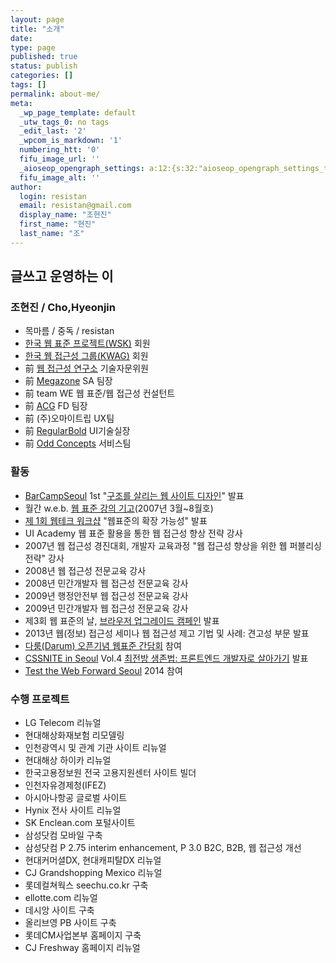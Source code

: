 ```yaml
---
layout: page
title: "소개"
date: 
type: page
published: true
status: publish
categories: []
tags: []
permalink: about-me/
meta:
  _wp_page_template: default
  _utw_tags_0: no tags
  _edit_last: '2'
  _wpcom_is_markdown: '1'
  numbering_htt: '0'
  fifu_image_url: ''
  _aioseop_opengraph_settings: a:12:{s:32:"aioseop_opengraph_settings_title";s:0:"";s:31:"aioseop_opengraph_settings_desc";s:0:"";s:36:"aioseop_opengraph_settings_customimg";s:0:"";s:37:"aioseop_opengraph_settings_imagewidth";s:0:"";s:38:"aioseop_opengraph_settings_imageheight";s:0:"";s:32:"aioseop_opengraph_settings_video";s:0:"";s:37:"aioseop_opengraph_settings_videowidth";s:0:"";s:38:"aioseop_opengraph_settings_videoheight";s:0:"";s:35:"aioseop_opengraph_settings_category";s:7:"article";s:34:"aioseop_opengraph_settings_section";s:0:"";s:30:"aioseop_opengraph_settings_tag";s:0:"";s:34:"aioseop_opengraph_settings_setcard";s:7:"summary";}
  fifu_image_alt: ''
author:
  login: resistan
  email: resistan@gmail.com
  display_name: "조현진"
  first_name: "현진"
  last_name: "조"
---
```

## 글쓰고 운영하는 이
### 조현진 / Cho,Hyeonjin

* 목마름 / 중독 / resistan
* <a href="http://webstandards.or.kr" target="_blank" title="새창">한국 웹 표준 프로젝트(WSK)</a> 회원
* <a href="http://kwag.net" target="_blank" title="새창">한국 웹 접근성 그룹(KWAG)</a> 회원
* 前 <a href="http://wah.or.kr" target="_blank" title="새창">웹 접근성 연구소</a> 기술자문위원
* 前 <a href="http://www.megacorp.co.kr" target="_blank" title="새창">Megazone</a> SA 팀장
* 前 team WE 웹 표준/웹 접근성 컨설턴트
* 前 <a href="http://www.acg.co.kr/" target="_blank" title="새창">ACG</a> FD 팀장
* 前 (주)오마이트립 UX팀
* 前 <a href="http://regularbold.co.kr" target="_blank" title="새창">RegularBold</a> UI기술실장
* 前 <a href="http://oddconcepts.kr" target="_blank" title="새창">Odd Concepts</a> 서비스팀

### 활동
* <a href="http://barcamp.org/BarCampSeoul">BarCampSeoul</a> 1st "<a href="/structured-web-design/">구조를 살리는 웹 사이트 디자인</a>" 발표
* 월간 w.e.b. <a href="/journal/">웹 표준 강의 기고</a>(2007년 3월~8월호)
* <a href="http://www.bizdeli.com/offline/detail_ref.asp?pfid=S1407">제 1회 웹테크 워크샵</a> "웹표준의 확장 가능성" 발표
* UI Academy 웹 표준 활용을 통한 웹 접근성 향상 전략 강사
* 2007년 웹 접근성 경진대회, 개발자 교육과정 "웹 접근성 향상을 위한 웹 퍼블리싱 전략" 강사
* 2008년 웹 접근성 전문교육 강사
* 2008년 민간개발자 웹 접근성 전문교육 강사
* 2009년 행정안전부 웹 접근성 전문교육 강사
* 2009년 민간개발자 웹 접근성 전문교육 강사
* 제3회 웹 표준의 날, <a href="/3rd-web-standards-day/">브라우저 업그레이드 캠페인</a> 발표
* 2013년 웹(정보) 접근성 세미나 웹 접근성 제고 기법 및 사례: 견고성 부문 발표
* <a href="http://daumui.tistory.com/9">다룸(Darum) 오픈기념 웹표준 간담회</a> 참여
* <a href="http://www.cssniteseoul.com">CSSNITE in Seoul</a> Vol.4 <a href="/cssniteinseoul4/">최전방 생존법: 프론트엔드 개발자로 살아가기</a> 발표
* <a href="http://testthewebforward.org/events/2014/seoul.html">Test the Web Forward Seoul</a> 2014 참여

### 수행 프로젝트

* LG Telecom 리뉴얼
* 현대해상화재보험 리모델링
* 인천광역시 및 관계 기관 사이트 리뉴얼
* 현대해상 하이카 리뉴얼
* 한국고용정보원 전국 고용지원센터 사이트 빌더
* 인천자유경제청(IFEZ)
* 아시아나항공 글로벌 사이트
* Hynix 전사 사이트 리뉴얼
* SK Enclean.com 포털사이트
* 삼성닷컴 모바일 구축
* 삼성닷컴 P 2.75 interim enhancement, P 3.0 B2C, B2B, 웹 접근성 개선
* 현대커머셜DX, 현대캐피탈DX 리뉴얼
* CJ Grandshopping Mexico 리뉴얼
* 롯데컬쳐웍스 seechu.co.kr 구축
* ellotte.com 리뉴얼
* 데시앙 사이트 구축
* 올리브영 PB 사이트 구축
* 롯데CM사업본부 홈페이지 구축
* CJ Freshway 홈페이지 리뉴얼
